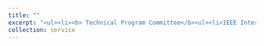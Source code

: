 ```yaml
---
title: ""
excerpt: "<ul><li><b> Technical Program Committee</b><ul><li>IEEE International Conference on Computer Communications(INFOCOM) 2023, 2024</li><li>IEEE Conference on Communications and Network Security (CNS) 2022,2023</li><li>IEEE International Conference on Computer Communications and Networks (ICCCN) 2023</li><li>ACM Workshop on Privacy in the Electronic Society (WPES) 2022, 2023</li><li>IEEE International Conference on Computer Communications(INFOCOM) Demo 2022</li><li>IEEE International Conference on Mobile Ad-Hoc and Smart Systems (MASS) 2022</li></ul><b>Journal Reviewer</b><ul><li> IEEE/ACM Transactions on Networking </li><li> IEEE Transactions on Mobile Computing </li><li> IEEE Transactions on Vehicular Technology </li><li> IEEE Transactions on Dependable and Secure Computing </li><li> IEEE Transactions on Cognitive Communications and Networking </li><li> Wireless Networks (WINET)</li></ul></li><li><b>Organizing Committee</b><ul><li> Graduate Steering Committee member for <a href='https://sites.udel.edu/wie/' target='_blank'> Women in Engineering </a> of UD.  </li></ul></li><br></ul>"
collection: service
---
```


